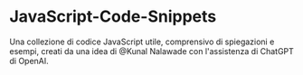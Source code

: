 # JavaScript-Code-Snippets
Una collezione di codice JavaScript utile, comprensivo di spiegazioni e esempi, creati da una idea di @Kunal Nalawade con l'assistenza di ChatGPT di OpenAI.
